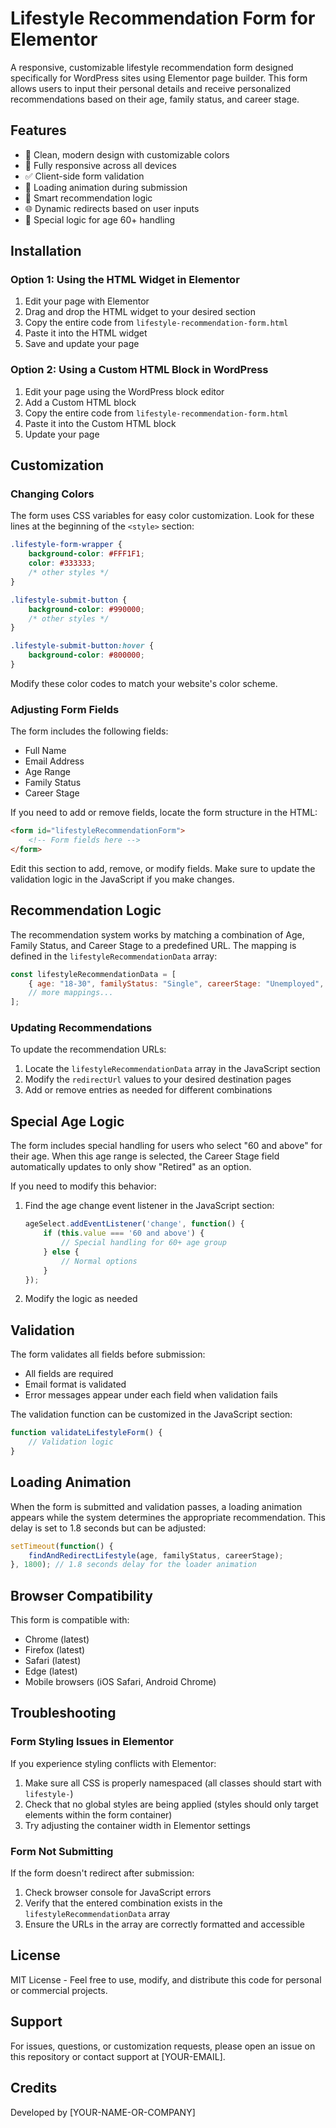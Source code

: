 # Lifestyle Recommendation Form for Elementor

A responsive, customizable lifestyle recommendation form designed specifically for WordPress sites using Elementor page builder. This form allows users to input their personal details and receive personalized recommendations based on their age, family status, and career stage.


## Features

- 🎨 Clean, modern design with customizable colors
- 📱 Fully responsive across all devices
- ✅ Client-side form validation
- 🔄 Loading animation during submission
- 🧠 Smart recommendation logic
- 🌐 Dynamic redirects based on user inputs
- 🧮 Special logic for age 60+ handling

## Installation

### Option 1: Using the HTML Widget in Elementor

1. Edit your page with Elementor
2. Drag and drop the HTML widget to your desired section
3. Copy the entire code from `lifestyle-recommendation-form.html`
4. Paste it into the HTML widget
5. Save and update your page

### Option 2: Using a Custom HTML Block in WordPress

1. Edit your page using the WordPress block editor
2. Add a Custom HTML block
3. Copy the entire code from `lifestyle-recommendation-form.html`
4. Paste it into the Custom HTML block
5. Update your page

## Customization

### Changing Colors

The form uses CSS variables for easy color customization. Look for these lines at the beginning of the `<style>` section:

```css
.lifestyle-form-wrapper {
    background-color: #FFF1F1;
    color: #333333;
    /* other styles */
}

.lifestyle-submit-button {
    background-color: #990000;
    /* other styles */
}

.lifestyle-submit-button:hover {
    background-color: #800000;
}
```

Modify these color codes to match your website's color scheme.

### Adjusting Form Fields

The form includes the following fields:
- Full Name
- Email Address
- Age Range
- Family Status
- Career Stage

If you need to add or remove fields, locate the form structure in the HTML:

```html
<form id="lifestyleRecommendationForm">
    <!-- Form fields here -->
</form>
```

Edit this section to add, remove, or modify fields. Make sure to update the validation logic in the JavaScript if you make changes.

## Recommendation Logic

The recommendation system works by matching a combination of Age, Family Status, and Career Stage to a predefined URL. The mapping is defined in the `lifestyleRecommendationData` array:

```javascript
const lifestyleRecommendationData = [
    { age: "18-30", familyStatus: "Single", careerStage: "Unemployed", redirectUrl: "https://[YOUR-DOMAIN]/recommendation/path-1/" },
    // more mappings...
];
```

### Updating Recommendations

To update the recommendation URLs:

1. Locate the `lifestyleRecommendationData` array in the JavaScript section
2. Modify the `redirectUrl` values to your desired destination pages
3. Add or remove entries as needed for different combinations

## Special Age Logic

The form includes special handling for users who select "60 and above" for their age. When this age range is selected, the Career Stage field automatically updates to only show "Retired" as an option.

If you need to modify this behavior:

1. Find the age change event listener in the JavaScript section:
   ```javascript
   ageSelect.addEventListener('change', function() {
       if (this.value === '60 and above') {
           // Special handling for 60+ age group
       } else {
           // Normal options
       }
   });
   ```
2. Modify the logic as needed

## Validation

The form validates all fields before submission:
- All fields are required
- Email format is validated
- Error messages appear under each field when validation fails

The validation function can be customized in the JavaScript section:

```javascript
function validateLifestyleForm() {
    // Validation logic
}
```

## Loading Animation

When the form is submitted and validation passes, a loading animation appears while the system determines the appropriate recommendation. This delay is set to 1.8 seconds but can be adjusted:

```javascript
setTimeout(function() {
    findAndRedirectLifestyle(age, familyStatus, careerStage);
}, 1800); // 1.8 seconds delay for the loader animation
```

## Browser Compatibility

This form is compatible with:
- Chrome (latest)
- Firefox (latest)
- Safari (latest)
- Edge (latest)
- Mobile browsers (iOS Safari, Android Chrome)

## Troubleshooting

### Form Styling Issues in Elementor

If you experience styling conflicts with Elementor:

1. Make sure all CSS is properly namespaced (all classes should start with `lifestyle-`)
2. Check that no global styles are being applied (styles should only target elements within the form container)
3. Try adjusting the container width in Elementor settings

### Form Not Submitting

If the form doesn't redirect after submission:

1. Check browser console for JavaScript errors
2. Verify that the entered combination exists in the `lifestyleRecommendationData` array
3. Ensure the URLs in the array are correctly formatted and accessible

## License

MIT License - Feel free to use, modify, and distribute this code for personal or commercial projects.

## Support

For issues, questions, or customization requests, please open an issue on this repository or contact support at [YOUR-EMAIL].

## Credits

Developed by [YOUR-NAME-OR-COMPANY]
